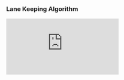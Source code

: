 ### Lane Keeping Algorithm
![](https://github.com/shafiemukhre/lane-keeping/blob/master/retrofitting%20car%20with%20perception%20hardware%20and%20DL%20algorithm.pdf)
